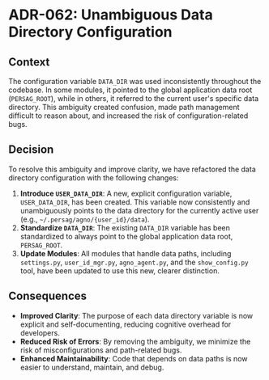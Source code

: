 # ADR-062: Unambiguous Data Directory Configuration

## Context

The configuration variable `DATA_DIR` was used inconsistently throughout the codebase. In some modules, it pointed to the global application data root (`PERSAG_ROOT`), while in others, it referred to the current user's specific data directory. This ambiguity created confusion, made path management difficult to reason about, and increased the risk of configuration-related bugs.

## Decision

To resolve this ambiguity and improve clarity, we have refactored the data directory configuration with the following changes:

1.  **Introduce `USER_DATA_DIR`**: A new, explicit configuration variable, `USER_DATA_DIR`, has been created. This variable now consistently and unambiguously points to the data directory for the currently active user (e.g., `~/.persag/agno/{user_id}/data`).
2.  **Standardize `DATA_DIR`**: The existing `DATA_DIR` variable has been standardized to always point to the global application data root, `PERSAG_ROOT`.
3.  **Update Modules**: All modules that handle data paths, including `settings.py`, `user_id_mgr.py`, `agno_agent.py`, and the `show_config.py` tool, have been updated to use this new, clearer distinction.

## Consequences

- **Improved Clarity**: The purpose of each data directory variable is now explicit and self-documenting, reducing cognitive overhead for developers.
- **Reduced Risk of Errors**: By removing the ambiguity, we minimize the risk of misconfigurations and path-related bugs.
- **Enhanced Maintainability**: Code that depends on data paths is now easier to understand, maintain, and debug.
